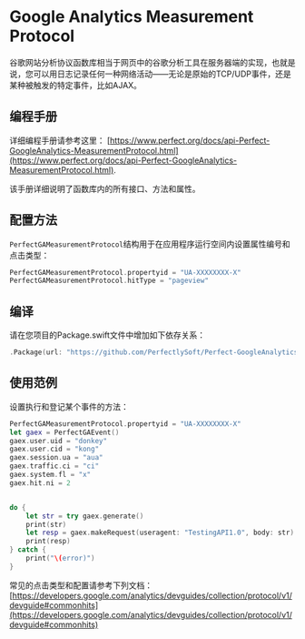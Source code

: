 # Google Analytics Measurement Protocol

谷歌网站分析协议函数库相当于网页中的谷歌分析工具在服务器端的实现，也就是说，您可以用日志记录任何一种网络活动——无论是原始的TCP/UDP事件，还是某种被触发的特定事件，比如AJAX。

## 编程手册

详细编程手册请参考这里： [https://www.perfect.org/docs/api-Perfect-GoogleAnalytics-MeasurementProtocol.html](https://www.perfect.org/docs/api-Perfect-GoogleAnalytics-MeasurementProtocol.html).

该手册详细说明了函数库内的所有接口、方法和属性。

## 配置方法

`PerfectGAMeasurementProtocol`结构用于在应用程序运行空间内设置属性编号和点击类型：

``` swift
PerfectGAMeasurementProtocol.propertyid = "UA-XXXXXXXX-X"
PerfectGAMeasurementProtocol.hitType = "pageview"
```

## 编译

请在您项目的Package.swift文件中增加如下依存关系：

``` swift
.Package(url: "https://github.com/PerfectlySoft/Perfect-GoogleAnalytics-MeasurementProtocol.git", majorVersion: 0)
```

## 使用范例

设置执行和登记某个事件的方法：

```swift
PerfectGAMeasurementProtocol.propertyid = "UA-XXXXXXXX-X"
let gaex = PerfectGAEvent()
gaex.user.uid = "donkey"
gaex.user.cid = "kong"
gaex.session.ua = "aua"
gaex.traffic.ci = "ci"
gaex.system.fl = "x"
gaex.hit.ni = 2


do {
	let str = try gaex.generate()
	print(str)
	let resp = gaex.makeRequest(useragent: "TestingAPI1.0", body: str)
	print(resp)
} catch {
	print("\(error)")
}

```

常见的点击类型和配置请参考下列文档：
[https://developers.google.com/analytics/devguides/collection/protocol/v1/devguide#commonhits](https://developers.google.com/analytics/devguides/collection/protocol/v1/devguide#commonhits) 

